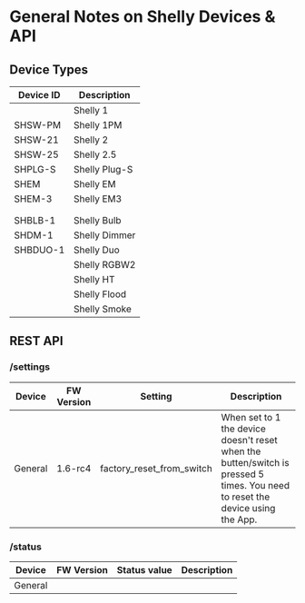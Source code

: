 # General Notes on Shelly Devices & API

## Device Types

| Device ID | Description |
|-------------|-----------|
||Shelly 1|
|SHSW-PM|Shelly 1PM|
|SHSW-21|Shelly 2|
|SHSW-25|Shelly 2.5|
|SHPLG-S|Shelly Plug-S
|SHEM|Shelly EM|
|SHEM-3|Shelly EM3|
|||
|||
|SHBLB-1|Shelly Bulb|
|SHDM-1|Shelly Dimmer|
|SHBDUO-1|Shelly Duo|
||Shelly RGBW2|
||Shelly HT|
||Shelly Flood|
||Shelly Smoke|

## REST API

### /settings

| Device    | FW Version | Setting                   | Description                           |
|-----------|------------|---------------------------|---------------------------------------|
| General   | 1.6-rc4    | factory_reset_from_switch | When set to 1 the device doesn't reset when the butten/switch is pressed 5 times. You need to reset the device using the App. |

### /status

| Device    |FW Version  | Status value              | Description                           |
|-----------|------------|---------------------------|---------------------------------------|
| General   |            |                           |                                       |
